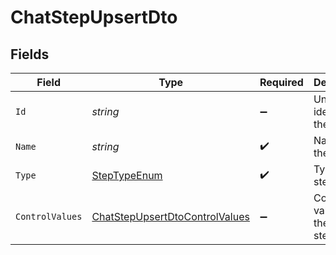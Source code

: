 # ChatStepUpsertDto


## Fields

| Field                                                                                       | Type                                                                                        | Required                                                                                    | Description                                                                                 |
| ------------------------------------------------------------------------------------------- | ------------------------------------------------------------------------------------------- | ------------------------------------------------------------------------------------------- | ------------------------------------------------------------------------------------------- |
| `Id`                                                                                        | *string*                                                                                    | :heavy_minus_sign:                                                                          | Unique identifier of the step                                                               |
| `Name`                                                                                      | *string*                                                                                    | :heavy_check_mark:                                                                          | Name of the step                                                                            |
| `Type`                                                                                      | [StepTypeEnum](../../Models/Components/StepTypeEnum.md)                                     | :heavy_check_mark:                                                                          | Type of the step                                                                            |
| `ControlValues`                                                                             | [ChatStepUpsertDtoControlValues](../../Models/Components/ChatStepUpsertDtoControlValues.md) | :heavy_minus_sign:                                                                          | Control values for the Chat step                                                            |